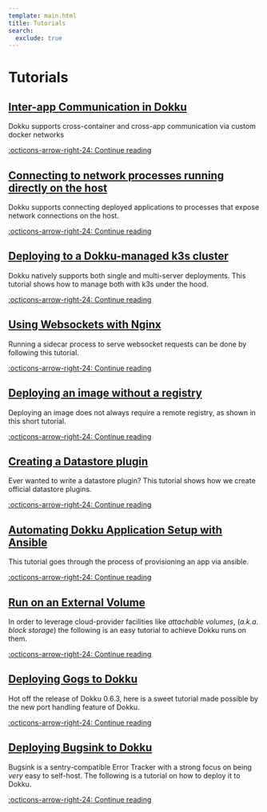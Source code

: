 ```yaml
---
template: main.html
title: Tutorials
search:
  exclude: true
---
```


<style>
  /*hide the duplicate tutorials heading*/
  .md-nav__item--nested .md-nav__item--active .md-nav__link:first-of-type {
    display:  none;
  }
  /*drop icon*/
  .md-nav__link .md-nav__icon.md-icon {
    display:  none;
  }
  .md-sidebar--secondary:not([hidden]) {
    visibility: hidden;
  }
  /*remove padding on tutorials posts*/
  .md-nav__item--nested .md-nav__item--nested .md-nav .md-nav__list .md-nav__item {
    padding:  0;
  }
</style>

# Tutorials

## [Inter-app Communication in Dokku]

Dokku supports cross-container and cross-app communication via custom docker networks

  [:octicons-arrow-right-24: Continue reading][Inter-app Communication in Dokku]

  [Inter-app Communication in Dokku]: network/inter-app-communication.md

## [Connecting to network processes running directly on the host]

Dokku supports connecting deployed applications to processes that expose network connections on the host.

  [:octicons-arrow-right-24: Continue reading][Connecting to network processes running directly on the host]

  [Connecting to network processes running directly on the host]: network/connect-to-host-processes.md

## [Deploying to a Dokku-managed k3s cluster]

Dokku natively supports both single and multi-server deployments. This tutorial shows how to manage both with k3s under the hood.

  [:octicons-arrow-right-24: Continue reading][Deploying to a Dokku-managed k3s Cluster]

  [Deploying to a Dokku-managed k3s Cluster]: other/deploying-to-k3s.md

## [Using Websockets with Nginx]

Running a sidecar process to serve websocket requests can be done by following this tutorial.

  [:octicons-arrow-right-24: Continue reading][Using Websockets with Nginx]

  [Using Websockets with Nginx]: other/using-websockets-in-dokku.md

## [Deploying an image without a registry]

Deploying an image does not always require a remote registry, as shown in this short tutorial.

  [:octicons-arrow-right-24: Continue reading][Deploying an image without a registry]

  [Deploying an image without a registry]: other/deploying-an-image-without-a-registry.md

## [Creating a Datastore plugin]

Ever wanted to write a datastore plugin? This tutorial shows how we create official datastore plugins.

  [:octicons-arrow-right-24: Continue reading][Creating a Datastore plugin]

  [Creating a Datastore plugin]: plugins/creating-a-datastore-plugin.md

## [Automating Dokku Application Setup with Ansible]

This tutorial goes through the process of provisioning an app via ansible.

  [:octicons-arrow-right-24: Continue reading][Automating Dokku Application Setup with Ansible]

  [Automating Dokku Application Setup with Ansible]: automation/automating-dokku-setup.md

## [Run on an External Volume]

In order to leverage cloud-provider facilities like _attachable volumes_, (_a.k.a. block storage_)
the following is an easy tutorial to achieve Dokku runs on them.

  [:octicons-arrow-right-24: Continue reading][Run on an External Volume]

  [Run on an External Volume]: other/run-on-external-volume.md

## [Deploying Gogs to Dokku]

Hot off the release of Dokku 0.6.3, here is a sweet tutorial made possible by the new port handling feature of Dokku.

  [:octicons-arrow-right-24: Continue reading][Deploying Gogs to Dokku]

  [Deploying Gogs to Dokku]: apps/deploying-gogs-to-dokku.md

## [Deploying Bugsink to Dokku]

Bugsink is a sentry-compatible Error Tracker with a strong focus on being _very_ easy to self-host.
The following is a tutorial on how to deploy it to Dokku.

  [:octicons-arrow-right-24: Continue reading][Deploying Bugsink to Dokku]

  [Deploying Bugsink to Dokku]: apps/deploying-bugsink-to-dokku.md
